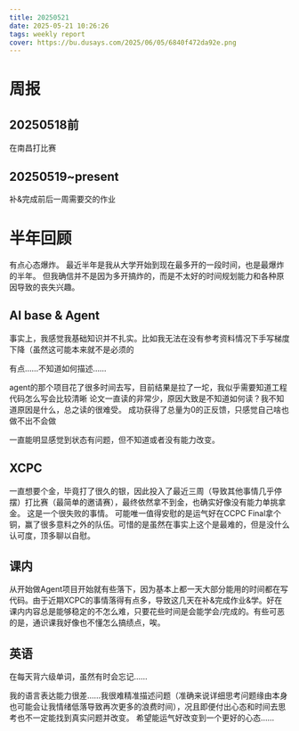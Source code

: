 ```yaml
---
title: 20250521
date: 2025-05-21 10:26:26
tags: weekly report
cover: https://bu.dusays.com/2025/06/05/6840f472da92e.png
---
```


# 周报

## 20250518前
在南昌打比赛

## 20250519~present
补&完成前后一周需要交的作业

# 半年回顾
有点心态爆炸。
最近半年是我从大学开始到现在最多开的一段时间，也是最爆炸的半年。
但我确信并不是因为多开搞炸的，而是不太好的时间规划能力和各种原因导致的丧失兴趣。

## AI base & Agent
事实上，我感觉我基础知识并不扎实。比如我无法在没有参考资料情况下手写梯度下降（虽然这可能本来就不是必须的

有点……不知道如何描述……

agent的那个项目花了很多时间去写，目前结果是拉了一坨，我似乎需要知道工程代码怎么写会比较清晰
论文一直读的非常少，原因大致是不知道如何读？我不知道原因是什么，总之读的很难受。
成功获得了总量为0的正反馈，只感觉自己啥也做不出不会做

一直能明显感觉到状态有问题，但不知道或者没有能力改变。

## XCPC
一直想要个金，毕竟打了很久的银，因此投入了最近三周（导致其他事情几乎停摆）打比赛（最简单的邀请赛），最终依然拿不到金，也确实好像没有能力单挑拿金。
这是一个很失败的事情。
可能唯一值得安慰的是运气好在CCPC Final拿个铜，赢了很多意料之外的队伍。可惜的是虽然在事实上这个是最难的，但是没什么认可度，顶多聊以自慰。

## 课内
从开始做Agent项目开始就有些落下，因为基本上都一天大部分能用的时间都在写代码。由于近期XCPC的事情落得有点多，导致这几天在补&完成作业&学。好在课内内容总是能够稳定的不怎么难，只要花些时间是会能学会/完成的。有些可恶的是，通识课我好像也不懂怎么搞绩点，唉。

## 英语
在每天背六级单词，虽然有时会忘记……


我的语言表达能力很差……我很难精准描述问题（准确来说详细思考问题缘由本身也可能会让我情绪低落导致再次更多的浪费时间），况且即便付出心态和时间去思考也不一定能找到真实问题并改变。
希望能运气好改变到一个更好的心态……

